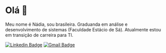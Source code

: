 
# Olá 👋
Meu nome é Nádia, sou brasileira. Graduanda em análise e desenvolvimento de sistemas (Faculdade Estácio de Sá).
Atualmente estou em transição de carreira para TI.






[![Linkedin Badge](https://img.shields.io/badge/-LinkedIn-blue?style=flat-square&logo=Linkedin&logoColor=white&link=https://www.linkedin.com/in/n%C3%A1diaamorim/)](https://www.linkedin.com/in/n%C3%A1diaamorim/)  [![Gmail Badge](https://img.shields.io/badge/-Gmail-c14438?style=flat-square&logo=Gmail&logoColor=white&link=mailtonadiaamorim95@hotmail.com)](mailto:nadiaamorim95@hotmail.com)
